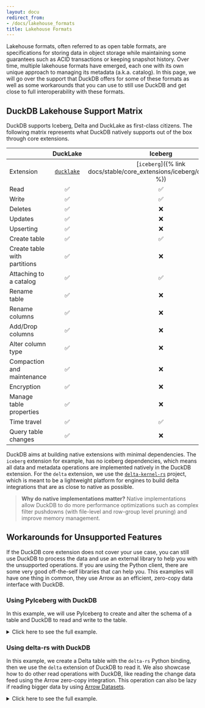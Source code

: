 ```yaml
---
layout: docu
redirect_from:
- /docs/lakehouse_formats
title: Lakehouse Formats
---
```


Lakehouse formats, often referred to as open table formats, are specifications for storing data in object storage while maintaining some guarantees such as ACID transactions or keeping snapshot history. Over time, multiple lakehouse formats have emerged, each one with its own unique approach to managing its metadata (a.k.a. catalog). In this page, we will go over the support that DuckDB offers for some of these formats as well as some workarounds that you can use to still use DuckDB and get close to full interoperability with these formats.

## DuckDB Lakehouse Support Matrix

DuckDB supports Iceberg, Delta and DuckLake as first-class citizens. The following matrix represents what DuckDB natively supports out of the box through core extensions.

|                              | DuckLake                                                               | Iceberg                                                                  | Delta                                                       |
|------------------------------|:----------------------------------------------------------------------:|:------------------------------------------------------------------------:|:-----------------------------------------------------------:|
| Extension                    | [`ducklake`](https://ducklake.select/docs/stable/duckdb/introduction)  | [`iceberg`]({% link docs/stable/core_extensions/iceberg/overview.md %})  | [`delta`]({% link docs/stable/core_extensions/delta.md %})  |
| Read                         | ✅                                                                     | ✅                                                                       | ✅                                                          |
| Write                        | ✅                                                                     | ✅                                                                       | ❌                                                          |
| Deletes                      | ✅                                                                     | ❌                                                                       | ❌                                                          |
| Updates                      | ✅                                                                     | ❌                                                                       | ❌                                                          |
| Upserting                    | ✅                                                                     | ❌                                                                       | ❌                                                          |
| Create table                 | ✅                                                                     | ✅                                                                       | ❌                                                          |
| Create table with partitions | ✅                                                                     | ❌                                                                       | ❌                                                          |
| Attaching to a catalog       | ✅                                                                     | ✅                                                                       | ✅ (`uc_catalog` extension)                                 |
| Rename table                 | ✅                                                                     | ❌                                                                       | ❌                                                          |
| Rename columns               | ✅                                                                     | ❌                                                                       | ❌                                                          |
| Add/Drop columns             | ✅                                                                     | ❌                                                                       | ❌                                                          |
| Alter column type            | ✅                                                                     | ❌                                                                       | ❌                                                          |
| Compaction and maintenance   | ✅                                                                     | ❌                                                                       | ❌                                                          |
| Encryption                   | ✅                                                                     | ❌                                                                       | ❌                                                          |
| Manage table properties      | ✅                                                                     | ❌                                                                       | ❌                                                          |
| Time travel                  | ✅                                                                     | ✅                                                                       | ❌                                                          |
| Query table changes          | ✅                                                                     | ❌                                                                       | ❌                                                          |

DuckDB aims at building native extensions with minimal dependencies. The `iceberg` extension for example, has no iceberg dependencies, which means all data and metadata operations are implemented natively in the DuckDB extension. For the `delta` extension, we use the [`delta-kernel-rs`](https://github.com/delta-io/delta-kernel-rs) project, which is meant to be a lightweight platform for engines to build delta integrations that are as close to native as possible.

> **Why do native implementations matter?** Native implementations allow DuckDB to do more performance optimizations such as complex filter pushdowns (with file-level and row-group level pruning) and improve memory management.

## Workarounds for Unsupported Features

If the DuckDB core extension does not cover your use case, you can still use DuckDB to process the data and use an external library to help you with the unsupported operations. If you are using the Python client, there are some very good off-the-self libraries that can help you. This examples will have one thing in common, they use Arrow as an efficient, zero-copy data interface with DuckDB.

### Using PyIceberg with DuckDB

In this example, we will use PyIceberg to create and alter the schema of a table and DuckDB to read and write to the table.

<!-- markdownlint-disable MD040 MD046 -->

<details markdown='1'>
<summary markdown='span'>
Click here to see the full example.
</summary>

```python
from pyiceberg.catalog import load_catalog
from pyiceberg.schema import Schema
from pyiceberg.types import (
    TimestampType,
    FloatType,
    DoubleType,
    StringType,
    NestedField,
)
import duckdb

# Create a table with PyIceberg
catalog = load_catalog(
    "docs",
    **{
        "uri": "http://127.0.0.1:8181",
        "s3.endpoint": "http://127.0.0.1:9000",
        "py-io-impl": "pyiceberg.io.pyarrow.PyArrowFileIO",
        "s3.access-key-id": "admin",
        "s3.secret-access-key": "password",
    }
)
schema = Schema(
    NestedField(field_id=1, name="datetime", field_type=TimestampType(), required=True),
    NestedField(field_id=2, name="symbol", field_type=StringType(), required=True),
    NestedField(field_id=3, name="bid", field_type=FloatType(), required=False),
    NestedField(field_id=4, name="ask", field_type=DoubleType(), required=False)
)
catalog.create_table(
    identifier="default.bids",
    schema=schema,
    partition_spec=partition_spec,
)

# Write and read the table with DuckDB
with duckdb.connect() as conn:
    conn.execute("""
        CREATE SECRET (
            TYPE S3,
            KEY_ID 'admin',
            SECRET 'password',
            ENDPOINT '127.0.0.1:9000',
            URL_STYLE 'path',
            USE_SSL false
        );
        ATTACH '' AS my_datalake (
            TYPE ICEBERG,
            CLIENT_ID 'admin',
            CLIENT_SECRET 'password',
            ENDPOINT 'http://127.0.0.1:8181'
        );
    """)
    conn.execute("""
        INSERT INTO my_datalake.default.bids VALUES ('2024-01-01 10:00:00', 'AAPL', 150.0, 150.5);
    """)
    conn.sql("SELECT * FROM my_datalake.default.bids;").show()

# Alter schema with PyIceberg
table = catalog.load_table("default.bids")
with table.update_schema() as update:
    update.add_column("retries", IntegerType(), "Number of retries to place the bid")
```
</details>

<!-- markdownlint-enable MD040 MD046 -->

### Using delta-rs with DuckDB

In this example, we create a Delta table with the `delta-rs` Python binding, then we use the `delta` extension of DuckDB to read it. We also showcase how to do other read operations with DuckDB, like reading the change data feed using the Arrow zero-copy integration. This operation can also be lazy if reading bigger data by using [Arrow Datasets](https://delta-io.github.io/delta-rs/integrations/delta-lake-arrow/).

<!-- markdownlint-disable MD040 MD046 -->

<details markdown='1'>
<summary markdown='span'>
Click here to see the full example.
</summary>

```python
import deltalake as dl
import pyarrow as pa

# Create a delta table and read it with DuckDB Delta extension
dl.write_deltalake(
    "tmp/some_table", 
    pa.table({
        "id": [1, 2, 3],
        "value": ["a", "b", "c"]
    })
)
with duckdb.connect() as conn:
    conn.execute("""
        INSTALL delta;
        LOAD delta;
    """)
    conn.sql("""
        SELECT * FROM delta_scan('tmp/some_table')
    """).show()

# Append some data and read the data change feed using the PyArrow integration
dl.write_deltalake(
    "tmp/some_table", 
    pa.table({
        "id": [4, 5],
        "value": ["d", "e"]
    }),
    mode="append"
)
table = dl.DeltaTable("tmp/some_table").load_cdf(starting_version=1, ending_version=2)
with duckdb.connect() as conn:
    conn.register("t", table)
    conn.sql("SELECT * FROM t").show()
```
</details>

<!-- markdownlint-enable MD040 MD046 -->
